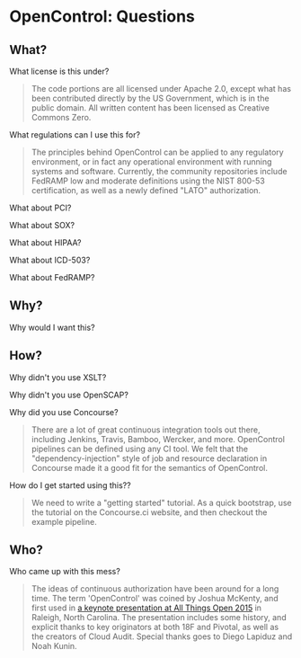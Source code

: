 # OpenControl: Questions

## What?

What license is this under?

> The code portions are all licensed under Apache 2.0, except what has been contributed
directly by the US Government, which is in the public domain. All written content
has been licensed as Creative Commons Zero.

What regulations can I use this for?

> The principles behind OpenControl can be applied to any regulatory environment,
or in fact any operational environment with running systems and software. Currently,
the community repositories include FedRAMP low and moderate definitions using the
NIST 800-53 certification, as well as a newly defined "LATO" authorization.

What about PCI?

What about SOX?

What about HIPAA?

What about ICD-503?

What about FedRAMP?

## Why?

Why would I want this?


## How?

Why didn't you use XSLT?

Why didn't you use OpenSCAP?

Why did you use Concourse?

> There are a lot of great continuous integration tools out there, including Jenkins,
Travis, Bamboo, Wercker, and more. OpenControl pipelines can be defined using
any CI tool. We felt that the "dependency-injection" style of job and resource
declaration in Concourse made it a good fit for the semantics of OpenControl.

How do I get started using this??

> We need to write a "getting started" tutorial. As a quick bootstrap, use the
tutorial on the Concourse.ci website, and then checkout the example pipeline.

## Who?

Who came up with this mess?

> The ideas of continuous authorization have been around for a long time. The term
'OpenControl' was coined by Joshua McKenty, and first used in [a keynote presentation
at All Things Open 2015](https://speakerdeck.com/joshuamckenty/all-things-open-opencontrol) in Raleigh, North Carolina.
The presentation includes some history, and explicit thanks to key originators at
both 18F and Pivotal, as well as the creators of Cloud Audit. Special thanks goes
to Diego Lapiduz and Noah Kunin.
